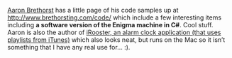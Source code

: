 <a href="http://www.brethorsting.com/mt3/" target="_blank" class="broken_link">Aaron Brethorst</a> has a little page of his code samples up at <a href="http://www.brethorsting.com/code/" target="_blank" class="broken_link">http://www.brethorsting.com/code/</a> which include a few interesting items including **a software version of the Enigma machine in C#**. Cool stuff. Aaron is also the author of <a href="http://www.sixdollarchimp.com/" target="_blank">iRooster, an alarm clock application (that uses playlists from iTunes)</a> which also looks neat, but runs on the Mac so it isn&#8217;t something that I have any real use for&#8230; :).